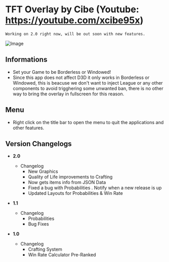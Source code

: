 # TFT Overlay by Cibe (Youtube: https://youtube.com/xcibe95x)  
   
`Working on 2.0 right now, will be out soon with new features.`

![Image](https://i.redd.it/j08wq7ei0h831.png)

## Informations
- Set your Game to be Borderless or Windowed!
- Since this app does not affect D3D it only works in Borderless or Windowed, this is beacuse we don't want to inject League or any other components to avoid trigghering some unwanted ban, there is no other way to bring the overlay in fullscreen for this reason.

## Menu
- Right click on the title bar to open the menu to quit the applications and other features.

## Version Changelogs
- **2.0**
  - Changelog  
    - New Graphics
    - Quality of Life improvements to Crafting
    - Now gets items info from JSON Data
	- Fixed a bug with Probabilities
	. Notify when a new release is up
	- Updated Layouts for Probabilities & Win Rate

- **1.1**
  - Changelog  
    - Probabilities
    - Bug Fixes

- **1.0**
  - Changelog  
    - Crafting System
    - Win Rate Calculator Pre-Ranked
